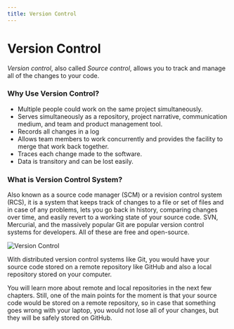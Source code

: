 ```yaml
---
title: Version Control
---
```


# Version Control

*Version control*, also called *Source control*, allows you to track and manage all of the changes to your code.

### Why Use Version Control?

* Multiple people could work on the same project simultaneously.
* Serves simultaneously as a repository, project narrative, communication medium, and team and product management tool.
* Records all changes in a log
* Allows team members to work concurrently and provides the facility to merge that work back together.
* Traces each change made to the software.
* Data is transitory and can be lost easily.

### What is Version Control System?

Also known as a source code manager (SCM) or a revision control system (RCS), it is a system that keeps track of changes to a file or set of files and in case of any problems, lets you go back in history, comparing changes over time, and easily revert to a working state of your source code. SVN, Mercurial, and the massively popular Git are popular version control systems for developers. All of these are free and open-source. 

![Version Control](https://user-images.githubusercontent.com/21223421/111696461-03056580-883d-11eb-82c4-7f8d926629e6.png)

With distributed version control systems like Git, you would have your source code stored on a remote repository like GitHub and also a local repository stored on your computer.

You will learn more about remote and local repositories in the next few chapters. Still, one of the main points for the moment is that your source code would be stored on a remote repository, so in case that something goes wrong with your laptop, you would not lose all of your changes, but they will be safely stored on GitHub.
